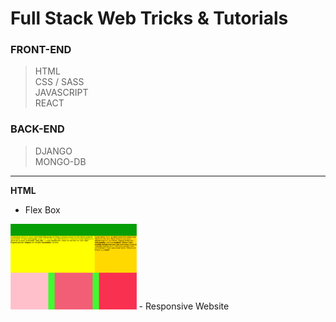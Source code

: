 # Full Stack Web Tricks & Tutorials
### FRONT-END
>   HTML  
>   CSS  / SASS  
>   JAVASCRIPT  
>   REACT

### BACK-END
> DJANGO  
> MONGO-DB
---------------
**HTML**
 - Flex Box
 <img src = "FLEXBOX/1.PNG" width = "40%" height = "40%">
 - Responsive Website
